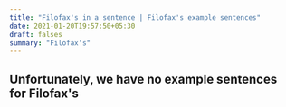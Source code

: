 ```yaml
---
title: "Filofax's in a sentence | Filofax's example sentences"
date: 2021-01-20T19:57:50+05:30
draft: falses
summary: "Filofax's"
---
```

## Unfortunately, we have no example sentences for Filofax's                 
